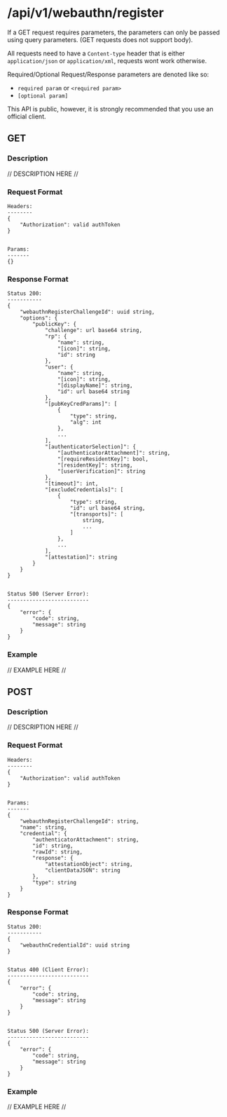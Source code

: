 # /api/v1/webauthn/register
If a GET request requires parameters, the parameters can only be passed using query parameters. (GET requests does not support body).

All requests need to have a `Content-type` header that is either `application/json` or `application/xml`, requests wont work otherwise. 

Required/Optional Request/Response parameters are denoted like so:
- `required param` or `<required param>`
- `[optional param]` 

This API is public, however, it is strongly recommended that you use an official client.

## GET
### Description
// DESCRIPTION HERE //

### Request Format
```
Headers:
--------
{
    "Authorization": valid authToken
}


Params:
-------
{}
```

### Response Format
```
Status 200:
-----------
{
    "webauthnRegisterChallengeId": uuid string,
    "options": {
        "publicKey": {
            "challenge": url base64 string,
            "rp": {
                "name": string,
                "[icon]": string,
                "id": string
            },
            "user": {
                "name": string,
                "[icon]": string,
                "[displayName]": string,
                "id": url base64 string
            },
            "[pubKeyCredParams]": [
                {
                    "type": string,
                    "alg": int
                },
                ...
            ],
            "[authenticatorSelection]": {
                "[authenticatorAttachment]": string,
                "[requireResidentKey]": bool,
                "[residentKey]": string,
                "[userVerification]": string
            },
            "[timeout]": int,
            "[excludeCredentials]": [
                {
                    "type": string,
                    "id": url base64 string,
                    "[transports]": [
                        string,
                        ...
                    ]
                },
                ...
            ],
            "[attestation]": string
        }
    }
}


Status 500 (Server Error):
--------------------------
{
    "error": {
        "code": string,
        "message": string
    }
}
```

### Example
// EXAMPLE HERE //

## POST
### Description
// DESCRIPTION HERE //

### Request Format
```
Headers:
--------
{
    "Authorization": valid authToken
}


Params:
-------
{
    "webauthnRegisterChallengeId": string,
    "name": string,
    "credential": {
        "authenticatorAttachment": string,
        "id": string,
        "rawId": string,
        "response": {
            "attestationObject": string,
            "clientDataJSON": string
        },
        "type": string
    }
}
```

### Response Format
```
Status 200:
-----------
{
    "webauthnCredentialId": uuid string
}


Status 400 (Client Error):
--------------------------
{
    "error": {
        "code": string,
        "message": string
    }
}


Status 500 (Server Error):
--------------------------
{
    "error": {
        "code": string,
        "message": string
    }
}
```

### Example
// EXAMPLE HERE //